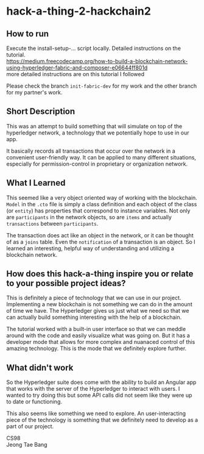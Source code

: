 # hack-a-thing-2-hackchain2

## How to run
Execute the install-setup-... script locally. Detailed instructions on the tutorial.  
https://medium.freecodecamp.org/how-to-build-a-blockchain-network-using-hyperledger-fabric-and-composer-e06644ff801d   
more detailed instructions are on this tutorial I followed  

Please check the branch `init-fabric-dev` for my work and the other branch for my partner's work.

## Short Description
This was an attempt to build something that will simulate on top of the hyperledger network, a technology that we potentially hope to use in our app.  

It basically records all transactions that occur over the network in a convenient user-friendly way. It can be applied to many different situations, especially for permission-control in proprietary or organization network.  

## What I Learned 
This seemed like a very object oriented way of working with the blockchain. `Model` in the `.cto` file is simply a class definition and each object of the class (or `entity`) has properties that correspond to instance variables. Not only are `participants` in the network objects, so are `items` and actually `transactions` between `participants`. 

The transaction does act like an object in the network, or it can be thought of as a `joins` table. Even the `notification` of a transaction is an object. So I learned an interesting, helpful way of understanding and utilizing a blockchain network.  


## How does this hack-a-thing inspire you or relate to your possible project ideas?
This is definitely a piece of technology that we can use in our project. Implementing a new blockchain is not something we can do in the amount of time we have. The Hyperledger gives us just what we need so that we can actually build something interesting with the help of a blockchain.   

The tutorial worked with a built-in user interface so that we can meddle around with the code and easily visualize what was going on.
But it has a developer mode that allows for more complex and nuanaced control of this amazing technology. This is the mode that we definitely explore further.  

## What didn't work
So the Hyperledger suite does come with the ability to build an Angular app that works with the server of the Hyperledger to interact with users. I wanted to try doing this but some API calls did not seem like they were up to date or functioning. 

This also seems like something we need to explore. An user-interacting piece of the technology is something that we definitely need to develop as a part of our project.  

CS98   
Jeong Tae Bang

